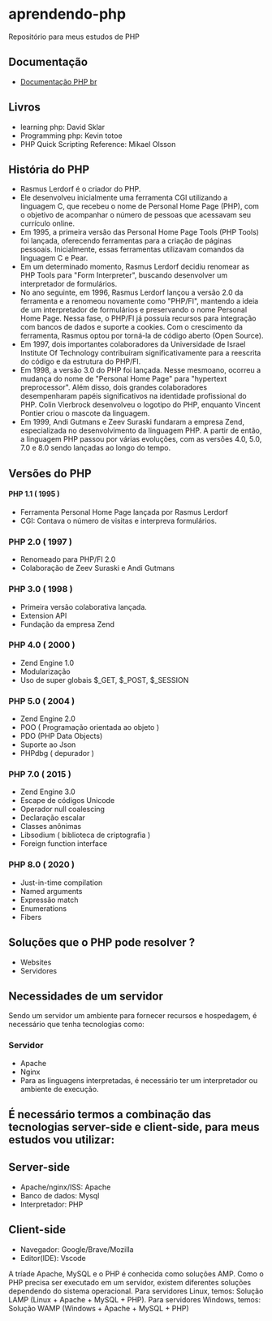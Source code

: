 # aprendendo-php
Repositório para meus estudos de PHP 

## Documentação 
- [Documentação PHP br](https://www.php.net/manual/pt_BR/)


## Livros 
- learning php: David Sklar
- Programming php: Kevin totoe
- PHP Quick Scripting Reference: Mikael Olsson


## História do PHP 
- Rasmus Lerdorf é o criador do PHP.
- Ele desenvolveu inicialmente uma ferramenta CGI utilizando a linguagem C, que recebeu o nome de Personal Home Page (PHP), com o objetivo de acompanhar o número de pessoas que acessavam seu currículo online.
- Em 1995, a primeira versão das Personal Home Page Tools (PHP Tools) foi lançada, oferecendo ferramentas para a criação de páginas pessoais. Inicialmente, essas ferramentas utilizavam comandos da linguagem C e Pear.
- Em um determinado momento, Rasmus Lerdorf decidiu renomear as PHP Tools para "Form Interpreter", buscando desenvolver um interpretador de formulários.
- No ano seguinte, em 1996, Rasmus Lerdorf lançou a versão 2.0 da ferramenta e a renomeou novamente como "PHP/FI", mantendo a ideia de um interpretador de formulários e preservando o nome Personal Home Page. Nessa fase, o PHP/FI já possuía recursos para integração com bancos de dados e suporte a cookies. Com o crescimento da ferramenta, Rasmus optou por torná-la de código aberto (Open Source).
- Em 1997, dois importantes colaboradores da Universidade de Israel Institute Of Technology contribuíram significativamente para a reescrita do código e da estrutura do PHP/FI.
- Em 1998, a versão 3.0 do PHP foi lançada. Nesse mesmoano,  ocorreu a mudança do nome de "Personal Home Page" para "hypertext preprocessor". Além disso, dois grandes colaboradores desempenharam papéis significativos na identidade profissional do PHP. Colin Vierbrock desenvolveu o logotipo do PHP, enquanto Vincent Pontier criou o mascote da linguagem.
- Em 1999, Andi Gutmans e Zeev Suraski fundaram a empresa Zend, especializada no desenvolvimento da linguagem PHP. A partir de então, a linguagem PHP passou por várias evoluções, com as versões 4.0, 5.0, 7.0 e 8.0 sendo lançadas ao longo do tempo.

## Versões do PHP 

#### PHP 1.1 ( 1995 )
- Ferramenta Personal Home Page lançada por Rasmus Lerdorf
- CGI: Contava o número de visitas e interpreva formulários.

### PHP 2.0 ( 1997 )
- Renomeado para PHP/FI 2.0
- Colaboração de Zeev Suraski e Andi Gutmans

### PHP 3.0 ( 1998 )
- Primeira versão colaborativa lançada.
- Extension API
- Fundação da empresa Zend

### PHP 4.0 ( 2000 )
- Zend Engine 1.0
- Modularização
- Uso de super globais $_GET, $_POST, $_SESSION

### PHP 5.0 ( 2004 )
-  Zend Engine 2.0
-  POO ( Programação orientada ao objeto ) 
-  PDO (PHP Data Objects)
-  Suporte ao Json
-  PHPdbg ( depurador )

 ###  PHP 7.0 ( 2015 )
 - Zend Engine 3.0
 - Escape de códigos Unicode
 - Operador null coalescing
 - Declaração escalar
 - Classes anônimas
 - Libsodium ( biblioteca de criptografia )
 - Foreign function interface

### PHP 8.0 ( 2020 )
- Just-in-time compilation
- Named arguments
- Expressão match
- Enumerations
- Fibers 

## Soluções que o PHP pode resolver ? 
- Websites
- Servidores

## Necessidades de um servidor 
Sendo um servidor um ambiente para fornecer recursos e hospedagem, é necessário que tenha tecnologias como: 
### Servidor 
- Apache
- Nginx 
- Para as linguagens interpretadas, é necessário ter um interpretador ou ambiente de execução.

## É necessário termos a combinação das tecnologias server-side e client-side, para meus estudos vou utilizar: 

## Server-side
  - Apache/nginx/ISS: Apache
  - Banco de dados: Mysql
  - Interpretador: PHP
## Client-side
  - Navegador: Google/Brave/Mozilla
  - Editor(IDE): Vscode

A tríade Apache, MySQL e o PHP é conhecida como soluções AMP. Como o PHP precisa ser executado em um servidor, existem diferentes soluções dependendo do sistema operacional. 
Para servidores Linux, temos: Solução LAMP (Linux + Apache + MySQL + PHP). 
Para servidores Windows, temos: Solução WAMP (Windows + Apache + MySQL + PHP)

